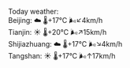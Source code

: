 Today weather:  
Beijing: ☁️   🌡️+17°C 🌬️↙4km/h  
Tianjin: ☀️   🌡️+20°C 🌬️↗15km/h  
Shijiazhuang: ☁️   🌡️+17°C 🌬️↘4km/h  
Tangshan: ☀️   🌡️+17°C 🌬️↑17km/h  
